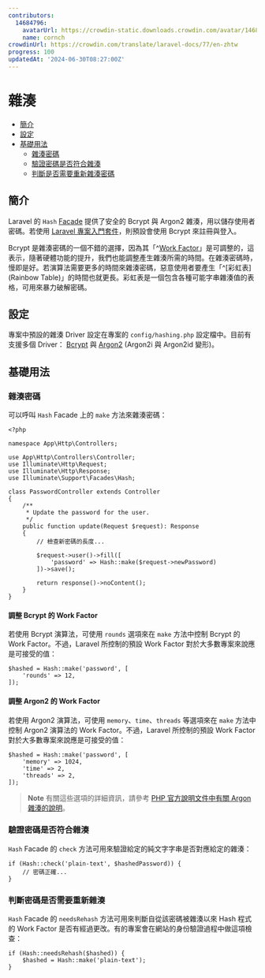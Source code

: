 ```yaml
---
contributors:
  14684796:
    avatarUrl: https://crowdin-static.downloads.crowdin.com/avatar/14684796/medium/60f7dc21ec0bf9cfcb61983640bb4809_default.png
    name: cornch
crowdinUrl: https://crowdin.com/translate/laravel-docs/77/en-zhtw
progress: 100
updatedAt: '2024-06-30T08:27:00Z'
---
```


# 雜湊

- [簡介](#introduction)
- [設定](#configuration)
- [基礎用法](#basic-usage)
   - [雜湊密碼](#hashing-passwords)
   - [驗證密碼是否符合雜湊](#verifying-that-a-password-matches-a-hash)
   - [判斷是否需要重新雜湊密碼](#determining-if-a-password-needs-to-be-rehashed)

<a name="introduction"></a>

## 簡介

Laravel 的 `Hash` [Facade](/docs/{{version}}/facades) 提供了安全的 Bcrypt 與 Argon2 雜湊，用以儲存使用者密碼。若使用 [Laravel 專案入門套件](/docs/{{version}}/starter-kits)，則預設會使用 Bcrypt 來註冊與登入。

Bcrypt 是雜湊密碼的一個不錯的選擇，因為其「^[Work Factor](工作因)」是可調整的，這表示，隨著硬體功能的提升，我們也能調整產生雜湊所需的時間。在雜湊密碼時，慢即是好。若演算法需要更多的時間來雜湊密碼，惡意使用者要產生「^[彩虹表](Rainbow Table)」的時間也就更長。彩虹表是一個包含各種可能字串雜湊值的表格，可用來暴力破解密碼。

<a name="configuration"></a>

## 設定

專案中預設的雜湊 Driver 設定在專案的 `config/hashing.php` 設定檔中。目前有支援多個 Driver： [Bcrypt](https://en.wikipedia.org/wiki/Bcrypt) 與 [Argon2](https://en.wikipedia.org/wiki/Argon2) (Argon2i 與 Argon2id 變形)。

<a name="basic-usage"></a>

## 基礎用法

<a name="hashing-passwords"></a>

### 雜湊密碼

可以呼叫 `Hash` Facade 上的 `make` 方法來雜湊密碼：

    <?php
    
    namespace App\Http\Controllers;
    
    use App\Http\Controllers\Controller;
    use Illuminate\Http\Request;
    use Illuminate\Http\Response;
    use Illuminate\Support\Facades\Hash;
    
    class PasswordController extends Controller
    {
        /**
         * Update the password for the user.
         */
        public function update(Request $request): Response
        {
            // 檢查新密碼的長度...
    
            $request->user()->fill([
                'password' => Hash::make($request->newPassword)
            ])->save();
    
            return response()->noContent();
        }
    }

<a name="adjusting-the-bcrypt-work-factor"></a>

#### 調整 Bcrypt 的 Work Factor

若使用 Bcrypt 演算法，可使用 `rounds` 選項來在 `make` 方法中控制 Bcrypt 的 Work Factor。不過，Laravel 所控制的預設 Work Factor 對於大多數專案來說應是可接受的值：

    $hashed = Hash::make('password', [
        'rounds' => 12,
    ]);

<a name="adjusting-the-argon2-work-factor"></a>

#### 調整 Argon2 的 Work Factor

若使用 Argon2 演算法，可使用 `memory`、`time`、`threads` 等選項來在 `make` 方法中控制 Argon2 演算法的 Work Factor。不過，Laravel 所控制的預設 Work Factor 對於大多數專案來說應是可接受的值：

    $hashed = Hash::make('password', [
        'memory' => 1024,
        'time' => 2,
        'threads' => 2,
    ]);

> **Note** 有關這些選項的詳細資訊，請參考 [PHP 官方說明文件中有關 Argon 雜湊的說明](https://secure.php.net/manual/en/function.password-hash.php)。

<a name="verifying-that-a-password-matches-a-hash"></a>

### 驗證密碼是否符合雜湊

`Hash` Facade 的 `check` 方法可用來驗證給定的純文字字串是否對應給定的雜湊：

    if (Hash::check('plain-text', $hashedPassword)) {
        // 密碼正確...
    }

<a name="determining-if-a-password-needs-to-be-rehashed"></a>

### 判斷密碼是否需要重新雜湊

`Hash` Facade 的 `needsRehash` 方法可用來判斷自從該密碼被雜湊以來 Hash 程式的 Work Factor 是否有經過更改。有的專案會在網站的身份驗證過程中做這項檢查：

    if (Hash::needsRehash($hashed)) {
        $hashed = Hash::make('plain-text');
    }
